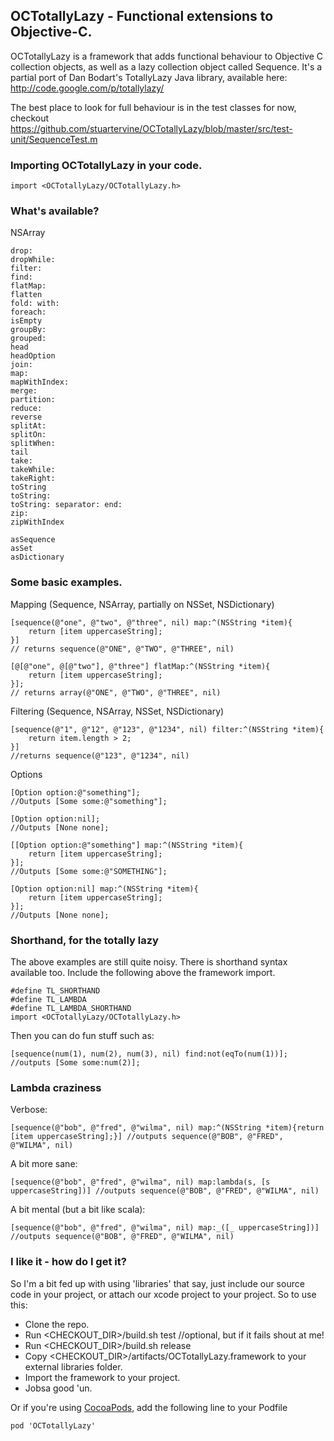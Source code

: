 ## OCTotallyLazy - Functional extensions to Objective-C.

OCTotallyLazy is a framework that adds functional behaviour to Objective C collection objects, as well as a lazy collection object called Sequence. It's a partial port of Dan Bodart's TotallyLazy Java library, available here: http://code.google.com/p/totallylazy/

The best place to look for full behaviour is in the test classes for now, checkout https://github.com/stuartervine/OCTotallyLazy/blob/master/src/test-unit/SequenceTest.m

### Importing OCTotallyLazy in your code.

    import <OCTotallyLazy/OCTotallyLazy.h>

### What's available?

NSArray

    drop:
    dropWhile:
    filter:
    find:
    flatMap:
    flatten
    fold: with:
    foreach:
    isEmpty
    groupBy:
    grouped:
    head
    headOption
    join:
    map:
    mapWithIndex:
    merge:
    partition:
    reduce:
    reverse
    splitAt:
    splitOn:
    splitWhen:
    tail
    take:
    takeWhile:
    takeRight:
    toString
    toString:
    toString: separator: end:
    zip:
    zipWithIndex

    asSequence
    asSet
    asDictionary

### Some basic examples.

Mapping (Sequence, NSArray, partially on NSSet, NSDictionary)

    [sequence(@"one", @"two", @"three", nil) map:^(NSString *item){
        return [item uppercaseString];
    }]
    // returns sequence(@"ONE", @"TWO", @"THREE", nil)

    [@[@"one", @[@"two"], @"three"] flatMap:^(NSString *item){
        return [item uppercaseString];
    }];
    // returns array(@"ONE", @"TWO", @"THREE", nil)

Filtering (Sequence, NSArray, NSSet, NSDictionary)

    [sequence(@"1", @"12", @"123", @"1234", nil) filter:^(NSString *item){
        return item.length > 2;
    }]
    //returns sequence(@"123", @"1234", nil)

Options

    [Option option:@"something"];
    //Outputs [Some some:@"something"];

    [Option option:nil];
    //Outputs [None none];

    [[Option option:@"something"] map:^(NSString *item){
        return [item uppercaseString];
    }];
    //Outputs [Some some:@"SOMETHING"];

    [Option option:nil] map:^(NSString *item){
        return [item uppercaseString];
    }];
    //Outputs [None none];

### Shorthand, for the totally lazy

The above examples are still quite noisy. There is shorthand syntax available too. Include the following above the framework import.

    #define TL_SHORTHAND
    #define TL_LAMBDA
    #define TL_LAMBDA_SHORTHAND
    import <OCTotallyLazy/OCTotallyLazy.h>

Then you can do fun stuff such as:

    [sequence(num(1), num(2), num(3), nil) find:not(eqTo(num(1))]; //outputs [Some some:num(2)];

### Lambda craziness

Verbose:

    [sequence(@"bob", @"fred", @"wilma", nil) map:^(NSString *item){return [item uppercaseString];}] //outputs sequence(@"BOB", @"FRED", @"WILMA", nil)

A bit more sane:

    [sequence(@"bob", @"fred", @"wilma", nil) map:lambda(s, [s uppercaseString])] //outputs sequence(@"BOB", @"FRED", @"WILMA", nil)

A bit mental (but a bit like scala):

    [sequence(@"bob", @"fred", @"wilma", nil) map:_([_ uppercaseString])] //outputs sequence(@"BOB", @"FRED", @"WILMA", nil)


### I like it - how do I get it?

So I'm a bit fed up with using 'libraries' that say, just include our source code in your project, or attach our xcode project to your project. So to use this:

- Clone the repo.
- Run <CHECKOUT_DIR>/build.sh test  //optional, but if it fails shout at me!
- Run <CHECKOUT_DIR>/build.sh release
- Copy <CHECKOUT_DIR>/artifacts/OCTotallyLazy.framework to your external libraries folder.
- Import the framework to your project.
- Jobsa good 'un.

Or if you're using [CocoaPods](http://cocoapods.org/?q=totallylazy), add the following line to your Podfile

    pod 'OCTotallyLazy'

    
